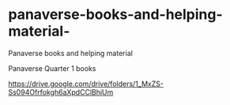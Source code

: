 # panaverse-books-and-helping-material-
Panaverse books and helping material 


Panaverse Quarter 1 books 


https://drive.google.com/drive/folders/1_MxZS-Ss094Ofrfokgh6aXpdCClBhjUm

